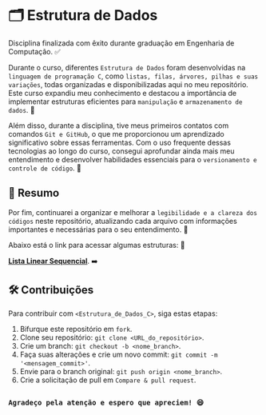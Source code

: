 # 🗂️ Estrutura de Dados

Disciplina finalizada com êxito durante graduação em Engenharia de Computação. ✅

Durante o curso, diferentes `Estrutura de Dados` foram desenvolvidas na `linguagem de programação C`, como `listas, filas, árvores, pilhas e suas variações`, todas organizadas e disponibilizadas aqui no meu repositório. Este curso expandiu meu conhecimento e destacou a importância de implementar estruturas eficientes para `manipulação` e `armazenamento de dados`. 🧩

Além disso, durante a disciplina, tive meus primeiros contatos com comandos `Git e GitHub`, o que me proporcionou um aprendizado significativo sobre essas ferramentas. Com o uso frequente dessas tecnologias ao longo do curso, consegui aprofundar ainda mais meu entendimento e desenvolver habilidades essenciais para o `versionamento e controle de código`. 🔄

## 📑 Resumo

Por fim, continuarei a organizar e melhorar a `legibilidade e a clareza dos códigos` neste repositório, atualizando cada arquivo com informações importantes e necessárias para o seu entendimento. 📝

Abaixo está o link para acessar algumas estruturas: 🔗

**[Lista Linear Sequencial](https://github.com/David-Mdrs/Estrutura_de_Dados_C/tree/main/Lista_Linear_Sequencial)**. ➡️

## 🛠️ Contribuições

Para contribuir com `<Estrutura_de_Dados_C>`, siga estas etapas:

1. Bifurque este repositório em `fork`.
2. Clone seu repositório: `git clone <URL_do_repositório>`.
3. Crie um branch: `git checkout -b <nome_branch>`.
4. Faça suas alterações e crie um novo commit: `git commit -m '<mensagem_commit>'`.
5. Envie para o branch original: `git push origin <nome_branch>`.
6. Crie a solicitação de pull em `Compare & pull request`.

##
### `Agradeço pela atenção e espero que apreciem! 😄`